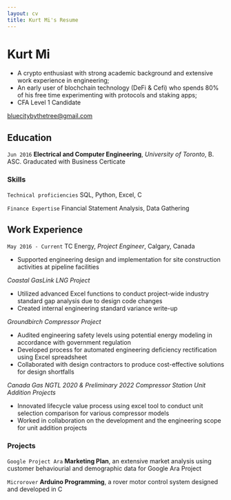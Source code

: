 ```yaml
---
layout: cv
title: Kurt Mi's Resume
---
```

# Kurt Mi
- A crypto enthusiast with strong academic background and extensive work experience in engineering;
- An early user of blochchain technology (DeFi & Cefi) who spends 80% of his free time experimenting with protocols and staking apps;
- CFA Level 1 Candidate

<div id="webaddress">
<a href="bluecitybythetree@gmail.com">bluecitybythetree@gmail.com</a>
</div>

## Education

`Jun 2016`
__Electrical and Computer Engineering__, *University of Toronto*, B. ASC.
Graducated with Business Certicate

### Skills

`Technical proficiencies`
SQL, Python, Excel, C

`Finance Expertise`
Financial Statement Analysis, Data Gathering


## Work Experience

`May 2016 - Current`
TC Energy, *Project Engineer*, Calgary, Canada
- Supported engineering design and implementation for site construction activities at pipeline facilities

*Coastal GasLink LNG Project*
- Utilized advanced Excel functions to conduct project-wide industry standard gap analysis due to design code changes
- Created internal engineering standard variance write-up

*Groundbirch Compressor Project*
- Audited engineering safety levels using potential energy modeling in accordance with government regulation
- Developed process for automated engineering deficiency rectification using Excel spreadsheet
- Collaborated with design contractors to produce cost-effective solutions for design shortfalls

*Canada Gas NGTL 2020 & Preliminary 2022 Compressor Station Unit Addition Projects*
- Innovated lifecycle value process using excel tool to conduct unit selection comparison for various compressor models
- Worked in collaboration on the development and the engineering scope for unit addition projects 


### Projects

`Google Project Ara`
__Marketing Plan__, an extensive market analysis using customer behaviourial and demographic data for Google Ara Project 

`Microrover`
__Arduino Programming__, a rover motor control system designed and developed in C


<!-- ### Footer

Last updated: Jan 2022 -->


